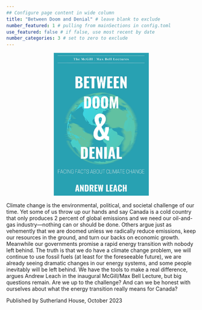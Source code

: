 ```yaml
---
## Configure page content in wide column
title: "Between Doom and Denial" # leave blank to exclude
number_featured: 1 # pulling from mainSections in config.toml
use_featured: false # if false, use most recent by date
number_categories: 3 # set to zero to exclude
---
```



<style>
img.two {
  height: 50%;
  width: 50%;
}
</style>
</head>
<body>

<center>
<img class="two" src="dd_cover_hr.png" alt="drawing"/>
</center>

Climate change is the environmental, political, and societal challenge of our time. Yet some of us throw up our hands and say Canada is a cold country that only produces 2 percent of global emissions and we need our oil-and-gas industry—nothing can or should be done. Others argue just as vehemently that we are doomed unless we radically reduce emissions, keep our resources in the ground, and turn our backs on economic growth. Meanwhile our governments promise a rapid energy transition with nobody left behind. The truth is that we do have a climate change problem, we will continue to use fossil fuels (at least for the foreseeable future), we are already seeing dramatic changes in our energy systems, and some people inevitably will be left behind. We have the tools to make a real difference, argues Andrew Leach in the inaugural McGill/Max Bell Lecture, but big questions remain. Are we up to the challenge? And can we be honest with ourselves about what the energy transition really means for Canada?

Published by Sutherland House, October 2023 

